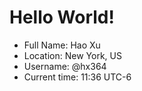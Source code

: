 # Hello World!

* Full Name: Hao Xu
* Location: New York, US
* Username: @hx364
* Current time: 11:36 UTC-6
